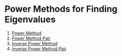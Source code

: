 # Power Methods for Finding Eigenvalues
1. [Power Method](./powerMethod.md)
2. [Power Method Pair](./powerMethodPair.md)
3. [Inverse Power Method](./inversePowerMethod.md)
4. [Inverse Power Method Pair](./inversePowerMethodPair.md)
